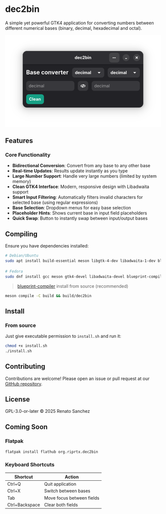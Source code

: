 # dec2bin
A simple yet powerful GTK4 application for converting numbers between different numerical bases (binary, decimal, hexadecimal and octal).

![dec2bin preview image](preview.png)

## Features

### Core Functionality
- **Bidirectional Conversion**: Convert from any base to any other base
- **Real-time Updates**: Results update instantly as you type
- **Large Number Support**: Handle very large numbers (limited by system memory)
- **Clean GTK4 Interface**: Modern, responsive design with Libadwaita support
- **Smart Input Filtering**: Automatically filters invalid characters for selected base (using regular expressions)
- **Base Selection**: Dropdown menus for easy base selection
- **Placeholder Hints**: Shows current base in input field placeholders
- **Quick Swap**: Button to instantly swap between input/output bases

## Compiling
Ensure you have dependencies installed:

```bash
# Debian/Ubuntu
sudo apt install build-essential meson libgtk-4-dev libadwaita-1-dev blueprint-compiler

# Fedora
sudo dnf install gcc meson gtk4-devel libadwaita-devel blueprint-compiler
```

> [blueprint-compiler](https://gnome.pages.gitlab.gnome.org/blueprint-compiler/) install from source (recommended)


```bash
meson compile -C build && build/dec2bin                                                
```

## Install

### From source 
Just give executable permission to `install.sh` and run it:

```bash
chmod +x install.sh
./install.sh
```


## Contributing

Contributions are welcome! Please open an issue or pull request at our [GitHub repository](https://github.com/yourusername/dec2bin).

## License

GPL-3.0-or-later © 2025 Renato Sanchez

## Coming Soon

### Flatpak 
```bash
flatpak install flathub org.riprtx.dec2bin
```

### Keyboard Shortcuts

| Shortcut       | Action                     |
|----------------|----------------------------|
| Ctrl+Q         | Quit application           |
| Ctrl+X         | Switch between bases       |
| Tab            | Move focus between fields  |
| Ctrl+Backspace | Clear both fields          |

